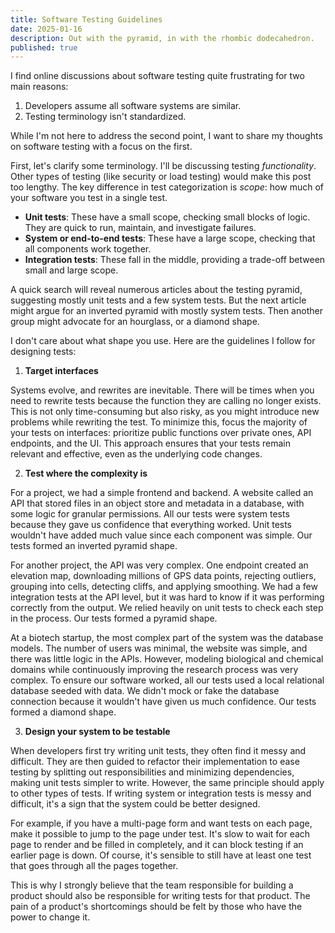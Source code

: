 ```yaml
---
title: Software Testing Guidelines
date: 2025-01-16
description: Out with the pyramid, in with the rhombic dodecahedron.
published: true
---
```


I find online discussions about software testing quite frustrating for two main reasons:

1. Developers assume all software systems are similar.
2. Testing terminology isn't standardized.

While I'm not here to address the second point, I want to share my thoughts on software testing with a focus on the first.

First, let's clarify some terminology. I'll be discussing testing _functionality_. Other types of testing (like security or load testing) would make this post too lengthy. The key difference in test categorization is _scope_: how much of your software you test in a single test.

- **Unit tests**: These have a small scope, checking small blocks of logic. They are quick to run, maintain, and investigate failures.
- **System or end-to-end tests**: These have a large scope, checking that all components work together.
- **Integration tests**: These fall in the middle, providing a trade-off between small and large scope.

A quick search will reveal numerous articles about the testing pyramid, suggesting mostly unit tests and a few system tests. But the next article might argue for an inverted pyramid with mostly system tests. Then another group might advocate for an hourglass, or a diamond shape.

I don't care about what shape you use. Here are the guidelines I follow for designing tests:

1. **Target interfaces**

  Systems evolve, and rewrites are inevitable. There will be times when you need to rewrite tests because the function they are calling no longer exists. This is not only time-consuming but also risky, as you might introduce new problems while rewriting the test. To minimize this, focus the majority of your tests on interfaces: prioritize public functions over private ones, API endpoints, and the UI. This approach ensures that your tests remain relevant and effective, even as the underlying code changes.

2. **Test where the complexity is**

  For a project, we had a simple frontend and backend. A website called an API that stored files in an object store and metadata in a database, with some logic for granular permissions. All our tests were system tests because they gave us confidence that everything worked. Unit tests wouldn't have added much value since each component was simple. Our tests formed an inverted pyramid shape.
   
  For another project, the API was very complex. One endpoint created an elevation map, downloading millions of GPS data points, rejecting outliers, grouping into cells, detecting cliffs, and applying smoothing. We had a few integration tests at the API level, but it was hard to know if it was performing correctly from the output. We relied heavily on unit tests to check each step in the process. Our tests formed a pyramid shape.
   
  At a biotech startup, the most complex part of the system was the database models. The number of users was minimal, the website was simple, and there was little logic in the APIs. However, modeling biological and chemical domains while continuously improving the research process was very complex. To ensure our software worked, all our tests used a local relational database seeded with data. We didn't mock or fake the database connection because it wouldn't have given us much confidence. Our tests formed a diamond shape.

3. **Design your system to be testable**

  When developers first try writing unit tests, they often find it messy and difficult. They are then guided to refactor their implementation to ease testing by splitting out responsibilities and minimizing dependencies, making unit tests simpler to write. However, the same principle should apply to other types of tests. If writing system or integration tests is messy and difficult, it's a sign that the system could be better designed.

  For example, if you have a multi-page form and want tests on each page, make it possible to jump to the page under test. It's slow to wait for each page to render and be filled in completely, and it can block testing if an earlier page is down. Of course, it's sensible to still have at least one test that goes through all the pages together.

This is why I strongly believe that the team responsible for building a product should also be responsible for writing tests for that product. The pain of a product's shortcomings should be felt by those who have the power to change it.
